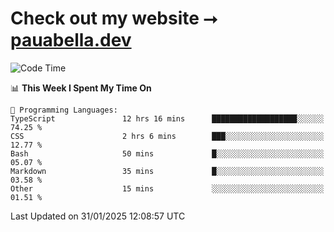 # Check out my website ⭢ [pauabella.dev](https://pauabella.dev)

<!--START_SECTION:waka-->
![Code Time](http://img.shields.io/badge/Code%20Time-4%2C026%20hrs%2032%20mins-blue)

📊 **This Week I Spent My Time On** 

```text
💬 Programming Languages: 
TypeScript               12 hrs 16 mins      ███████████████████░░░░░░   74.25 % 
CSS                      2 hrs 6 mins        ███░░░░░░░░░░░░░░░░░░░░░░   12.77 % 
Bash                     50 mins             █░░░░░░░░░░░░░░░░░░░░░░░░   05.07 % 
Markdown                 35 mins             █░░░░░░░░░░░░░░░░░░░░░░░░   03.58 % 
Other                    15 mins             ░░░░░░░░░░░░░░░░░░░░░░░░░   01.51 % 
```


 Last Updated on 31/01/2025 12:08:57 UTC
<!--END_SECTION:waka-->
